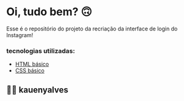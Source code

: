 # Oi, tudo bem?  🙃

Esse é o repositório do projeto da recriação da interface de login do Instagram!

### tecnologias utilizadas:

* [HTML básico](https://www.w3schools.com/html/)
* [CSS básico](https://developer.mozilla.org/pt-BR/docs/Web/CSS)

## 🚀🚀 kauenyalves
